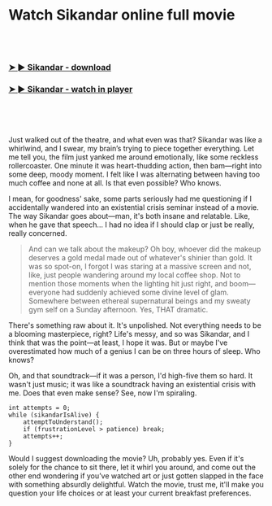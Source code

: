 <h1>Watch Sikandar online full movie</h1>


<br><br>

<h3><a href="https://Dereks-doorssonsnonaf1978.github.io/gejdyblviq/">➤ ► Sikandar - download</a></h3> 
<h3><a href="https://Dereks-doorssonsnonaf1978.github.io/gejdyblviq/">➤ ► Sikandar - watch in player</a></h3>


<br><br><br>


Just walked out of the theatre, and what even was that? Sikandar was like a whirlwind, and I swear, my brain’s trying to piece together everything. Let me tell you, the film just yanked me around emotionally, like some reckless rollercoaster. One minute it was heart-thudding action, then bam—right into some deep, moody moment. I felt like I was alternating between having too much coffee and none at all. Is that even possible? Who knows.

I mean, for goodness' sake, some parts seriously had me questioning if I accidentally wandered into an existential crisis seminar instead of a movie. The way Sikandar goes about—man, it's both insane and relatable. Like, when he gave that speech... I had no idea if I should clap or just be really, really concerned.

> And can we talk about the makeup? Oh boy, whoever did the makeup deserves a gold medal made out of whatever's shinier than gold. It was so spot-on, I forgot I was staring at a massive screen and not, like, just people wandering around my local coffee shop. Not to mention those moments when the lighting hit just right, and boom—everyone had suddenly achieved some divine level of glam. Somewhere between ethereal supernatural beings and my sweaty gym self on a Sunday afternoon. Yes, THAT dramatic.

There's something raw about it. It's unpolished. Not everything needs to be a blooming masterpiece, right? Life's messy, and so was Sikandar, and I think that was the point—at least, I hope it was. But or maybe I've overestimated how much of a genius I can be on three hours of sleep. Who knows?

Oh, and that soundtrack—if it was a person, I'd high-five them so hard. It wasn't just music; it was like a soundtrack having an existential crisis with me. Does that even make sense? See, now I'm spiraling.


```
int attempts = 0;
while (sikandarIsAlive) {
    attemptToUnderstand();
    if (frustrationLevel > patience) break;
    attempts++;
}
```

Would I suggest downloading the movie? Uh, probably yes. Even if it's solely for the chance to sit there, let it whirl you around, and come out the other end wondering if you’ve watched art or just gotten slapped in the face with something absurdly delightful. Watch the movie, trust me, it'll make you question your life choices or at least your current breakfast preferences.
